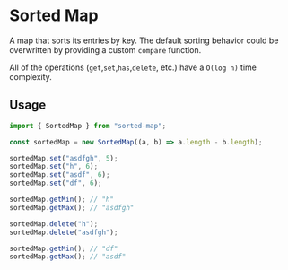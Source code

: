 # Sorted Map

A map that sorts its entries by key. The default sorting behavior could be overwritten by providing a custom `compare` function.

All of the operations (`get`,`set`,`has`,`delete`, etc.) have a `O(log n)` time complexity.

## Usage

```ts
import { SortedMap } from "sorted-map";

const sortedMap = new SortedMap((a, b) => a.length - b.length);

sortedMap.set("asdfgh", 5);
sortedMap.set("h", 6);
sortedMap.set("asdf", 6);
sortedMap.set("df", 6);

sortedMap.getMin(); // "h"
sortedMap.getMax(); // "asdfgh"

sortedMap.delete("h");
sortedMap.delete("asdfgh");

sortedMap.getMin(); // "df"
sortedMap.getMax(); // "asdf"
```
